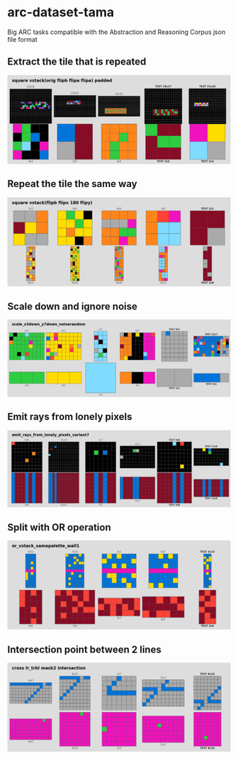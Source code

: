 # arc-dataset-tama
Big ARC tasks compatible with the Abstraction and Reasoning Corpus json file format

## Extract the tile that is repeated
<img src="https://raw.githubusercontent.com/neoneye/arc-dataset-tama/main/metadata/arc-dataset-tama-demo1.png" alt="arc-dataset-tama: Example of symmetry"/>

## Repeat the tile the same way
<img src="https://raw.githubusercontent.com/neoneye/arc-dataset-tama/main/metadata/arc-dataset-tama-demo2.png" alt="arc-dataset-tama: Example of symmetry"/>

## Scale down and ignore noise
<img src="https://raw.githubusercontent.com/neoneye/arc-dataset-tama/main/metadata/arc-dataset-tama-demo3.png" alt="arc-dataset-tama: Example of scale down and ignore noise"/>

## Emit rays from lonely pixels
<img src="https://raw.githubusercontent.com/neoneye/arc-dataset-tama/main/metadata/arc-dataset-tama-demo4.png" alt="arc-dataset-tama: Example of emitting rays from the lonely pixels"/>

## Split with OR operation
<img src="https://raw.githubusercontent.com/neoneye/arc-dataset-tama/main/metadata/arc-dataset-tama-demo5.png" alt="arc-dataset-tama: Example of OR operation"/>

## Intersection point between 2 lines
<img src="https://raw.githubusercontent.com/neoneye/arc-dataset-tama/main/metadata/arc-dataset-tama-demo6.png" alt="arc-dataset-tama: Intersection point between 2 lines"/>
